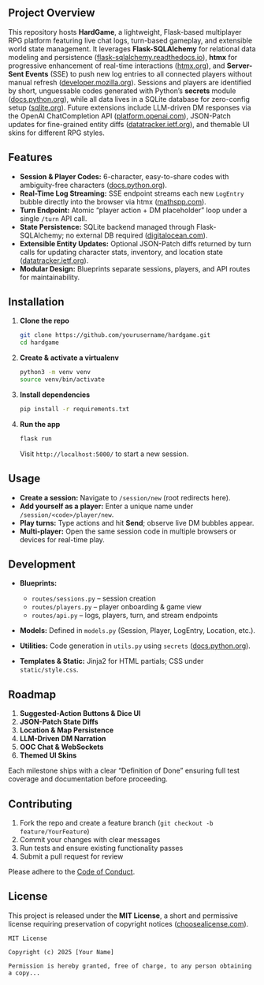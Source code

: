 ## Project Overview

This repository hosts **HardGame**, a lightweight, Flask-based multiplayer RPG platform featuring live chat logs, turn-based gameplay, and extensible world state management. It leverages **Flask-SQLAlchemy** for relational data modeling and persistence ([flask-sqlalchemy.readthedocs.io](https://flask-sqlalchemy.readthedocs.io/en/stable/quickstart/?utm_source=chatgpt.com)), **htmx** for progressive enhancement of real-time interactions ([htmx.org](https://htmx.org/docs/?utm_source=chatgpt.com)), and **Server-Sent Events** (SSE) to push new log entries to all connected players without manual refresh ([developer.mozilla.org](https://developer.mozilla.org/en-US/docs/Web/API/Server-sent_events?utm_source=chatgpt.com)). Sessions and players are identified by short, unguessable codes generated with Python’s **secrets** module ([docs.python.org](https://docs.python.org/3/library/secrets.html?utm_source=chatgpt.com)), while all data lives in a SQLite database for zero-config setup ([sqlite.org](https://www.sqlite.org/docs.html?utm_source=chatgpt.com)). Future extensions include LLM-driven DM responses via the OpenAI ChatCompletion API ([platform.openai.com](https://platform.openai.com/docs/api-reference/chat?utm_source=chatgpt.com)), JSON-Patch updates for fine-grained entity diffs ([datatracker.ietf.org](https://datatracker.ietf.org/doc/html/rfc6902?utm_source=chatgpt.com)), and themable UI skins for different RPG styles.

## Features

* **Session & Player Codes:** 6-character, easy-to-share codes with ambiguity-free characters ([docs.python.org](https://docs.python.org/3/library/secrets.html?utm_source=chatgpt.com)).
* **Real-Time Log Streaming:** SSE endpoint streams each new `LogEntry` bubble directly into the browser via htmx ([mathspp.com](https://mathspp.com/blog/streaming-data-from-flask-to-htmx-using-server-side-events?utm_source=chatgpt.com)).
* **Turn Endpoint:** Atomic “player action + DM placeholder” loop under a single `/turn` API call.
* **State Persistence:** SQLite backend managed through Flask-SQLAlchemy; no external DB required ([digitalocean.com](https://www.digitalocean.com/community/tutorials/how-to-use-flask-sqlalchemy-to-interact-with-databases-in-a-flask-application?utm_source=chatgpt.com)).
* **Extensible Entity Updates:** Optional JSON-Patch diffs returned by turn calls for updating character stats, inventory, and location state ([datatracker.ietf.org](https://datatracker.ietf.org/doc/html/rfc6902?utm_source=chatgpt.com)).
* **Modular Design:** Blueprints separate sessions, players, and API routes for maintainability.

## Installation

1. **Clone the repo**

   ```bash
   git clone https://github.com/yourusername/hardgame.git
   cd hardgame
   ```
2. **Create & activate a virtualenv**

   ```bash
   python3 -m venv venv
   source venv/bin/activate
   ```
3. **Install dependencies**

   ```bash
   pip install -r requirements.txt
   ```
4. **Run the app**

   ```bash
   flask run
   ```

   Visit `http://localhost:5000/` to start a new session.

## Usage

* **Create a session:** Navigate to `/session/new` (root redirects here).
* **Add yourself as a player:** Enter a unique name under `/session/<code>/player/new`.
* **Play turns:** Type actions and hit **Send**; observe live DM bubbles appear.
* **Multi-player:** Open the same session code in multiple browsers or devices for real-time play.

## Development

* **Blueprints:**

  * `routes/sessions.py` – session creation
  * `routes/players.py`  – player onboarding & game view
  * `routes/api.py`      – logs, players, turn, and stream endpoints
* **Models:** Defined in `models.py` (Session, Player, LogEntry, Location, etc.).
* **Utilities:** Code generation in `utils.py` using `secrets` ([docs.python.org](https://docs.python.org/3/library/secrets.html?utm_source=chatgpt.com)).
* **Templates & Static:** Jinja2 for HTML partials; CSS under `static/style.css`.

## Roadmap

1. **Suggested-Action Buttons & Dice UI**
2. **JSON-Patch State Diffs**
3. **Location & Map Persistence**
4. **LLM-Driven DM Narration**
5. **OOC Chat & WebSockets**
6. **Themed UI Skins**

Each milestone ships with a clear “Definition of Done” ensuring full test coverage and documentation before proceeding.

## Contributing

1. Fork the repo and create a feature branch (`git checkout -b feature/YourFeature`)
2. Commit your changes with clear messages
3. Run tests and ensure existing functionality passes
4. Submit a pull request for review

Please adhere to the [Code of Conduct](./CODE_OF_CONDUCT.md).

## License

This project is released under the **MIT License**, a short and permissive license requiring preservation of copyright notices ([choosealicense.com](https://choosealicense.com/licenses/mit/?utm_source=chatgpt.com)).

```text
MIT License

Copyright (c) 2025 [Your Name]

Permission is hereby granted, free of charge, to any person obtaining a copy...
```
